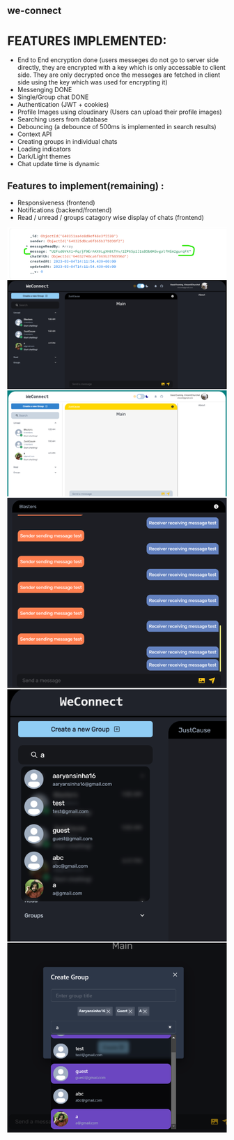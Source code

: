 ## we-connect
# FEATURES IMPLEMENTED:
* End to End encryption done (users messeges do not go to server side directly, they are encrypted with a key which is only accessable to client side. They are only decrypted once the messeges are fetched in client side using the key which was used for encrypting it)
* Messenging DONE
* Single/Group chat DONE
* Authentication (JWT + cookies)
* Profile Images using cloudinary (Users can upload their profile images)
* Searching users from database 
* Debouncing (a debounce of 500ms is implemented in search results)
* Context API 
* Creating groups in individual chats
* Loading indicators 
* Dark/Light themes
* Chat update time is dynamic

## Features to implement(remaining) : 
* Responsiveness (frontend)
* Notifications (backend/frontend)
* Read / unread / groups catagory wise display of chats (frontend)

[![encrypt][encryption]]()
[![abc][dark]]()
[![lig][light]]()
[![chatP][chatPage]]()
[![src][search]]()
[![grp][group]]()


[dark]: /frontend/src/assets/dark.png
[light]: /frontend/src/assets/light.png
[search]: /frontend/src/assets/search.png
[group]: /frontend/src/assets/group.png
[chatPage]: /frontend/src/assets/chatPage.png
[encryption]: /frontend/src/assets/encryption.png